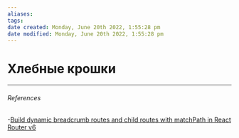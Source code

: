 ```yaml
---
aliases: 
tags: 
date created: Monday, June 20th 2022, 1:55:28 pm
date modified: Monday, June 20th 2022, 1:55:28 pm
---
```


# Хлебные крошки

---

###### References

-[Build dynamic breadcrumb routes and child routes with matchPath in React Router v6](https://medium.com/@pavsaund/build-dynamic-breadcrumb-routes-and-child-routes-with-matchpath-in-react-router-v6-c4170b92db24)